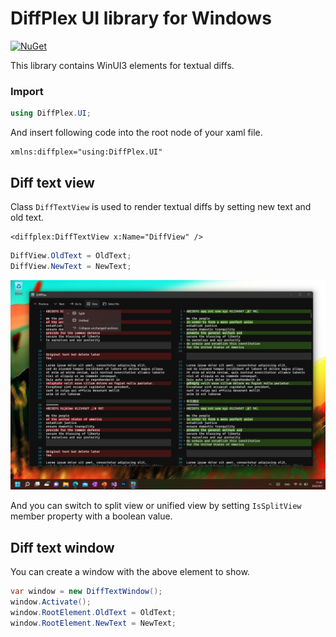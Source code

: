 ﻿# DiffPlex UI library for Windows

[![NuGet](https://img.shields.io/nuget/v/DiffPlex.Windows.svg)](https://www.nuget.org/packages/DiffPlex.Windows/)

This library contains WinUI3 elements for textual diffs.

### Import

```csharp
using DiffPlex.UI;
```

And insert following code into the root node of your xaml file.

```
xmlns:diffplex="using:DiffPlex.UI"
```

## Diff text view

Class `DiffTextView` is used to render textual diffs by setting new text and old text.

```xaml
<diffplex:DiffTextView x:Name="DiffView" />
```

```csharp
DiffView.OldText = OldText;
DiffView.NewText = NewText;
```

![WinUI sample](../images/wasdk_split_dark.jpg)

And you can switch to split view or unified view by setting `IsSplitView` member property with a boolean value.

## Diff text window

You can create a window with the above element to show.

```csharp
var window = new DiffTextWindow();
window.Activate();
window.RootElement.OldText = OldText;
window.RootElement.NewText = NewText;
```
